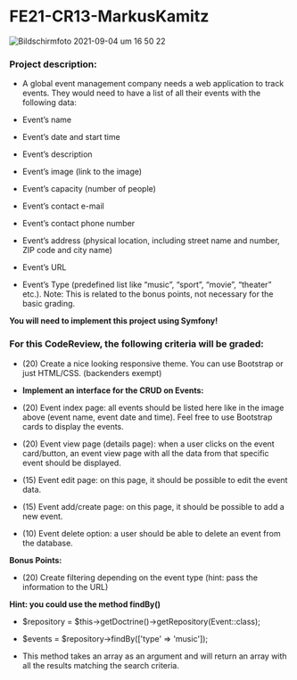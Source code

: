 
# FE21-CR13-MarkusKamitz

![Bildschirmfoto 2021-09-04 um 16 50 22](https://user-images.githubusercontent.com/85449060/132098977-7cc82cdc-eb0e-4dea-ac1b-ab5f95332391.png)

### Project description:

* A global event management company needs a web application to track events. They would need to have a list of all their events with the following data:

* Event’s name

* Event’s date and start time

* Event’s description

* Event’s image (link to the image)

* Event’s capacity (number of people)

* Event’s contact e-mail

* Event’s contact phone number

* Event’s address (physical location, including street name and number, ZIP code and city name)

* Event’s URL

* Event’s Type (predefined list like “music”, “sport”, “movie”, “theater” etc.). Note: This is related to the bonus points, not necessary for the basic grading.


**You will need to implement this project using Symfony!**

 

### For this CodeReview, the following criteria will be graded:

* (20) Create a nice looking responsive theme. You can use Bootstrap or just HTML/CSS. (backenders exempt)

* **Implement an interface for the CRUD on Events:**

* (20) Event index page: all events should be listed here like in the image above (event name, event date and time). Feel free to use Bootstrap cards to display the events.

* (20) Event view page (details page): when a user clicks on the event card/button, an event view page with all the data from that specific event should be displayed.

* (15) Event edit page: on this page, it should be possible to edit the event data.

* (15) Event add/create page: on this page, it should be possible to add a new event.

* (10) Event delete option: a user should be able to delete an event from the database.

**Bonus Points:**

* (20) Create filtering depending on the event type (hint: pass the information to the URL)

**Hint: you could use the method findBy()**

* $repository = $this->getDoctrine()->getRepository(Event::class);

* $events = $repository->findBy(['type' => 'music']);

* This method takes an array as an argument and will return an array with all the results matching the search criteria.
